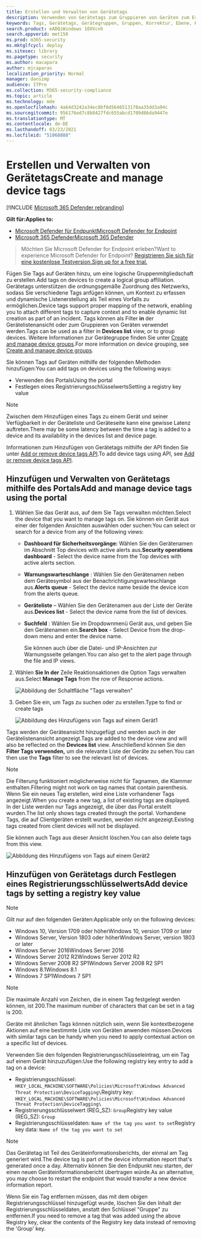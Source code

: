 ```yaml
---
title: Erstellen und Verwalten von Gerätetags
description: Verwenden von Gerätetags zum Gruppieren von Geräten zum Erfassen des Kontexts und Aktivieren der erstellung dynamischer Listen im Rahmen eines Vorfalls
keywords: Tags, Gerätetags, Gerätegruppen, Gruppen, Korrektur, Ebene, Regeln,Ad-Gruppe, Rolle, Zuweisen, Rang
search.product: eADQiWindows 10XVcnh
search.appverid: met150
ms.prod: m365-security
ms.mktglfcycl: deploy
ms.sitesec: library
ms.pagetype: security
ms.author: macapara
author: mjcaparas
localization_priority: Normal
manager: dansimp
audience: ITPro
ms.collection: M365-security-compliance
ms.topic: article
ms.technology: mde
ms.openlocfilehash: 4a64d3242a34ec8bf6d5646513170aa35dd3a94c
ms.sourcegitcommit: 956176ed7c8b8427fdc655abcd1709d86da9447e
ms.translationtype: MT
ms.contentlocale: de-DE
ms.lasthandoff: 03/23/2021
ms.locfileid: "51068888"
---
```

# <a name="create-and-manage-device-tags"></a><span data-ttu-id="f62b6-104">Erstellen und Verwalten von Gerätetags</span><span class="sxs-lookup"><span data-stu-id="f62b6-104">Create and manage device tags</span></span>

[!INCLUDE [Microsoft 365 Defender rebranding](../../includes/microsoft-defender.md)]

<span data-ttu-id="f62b6-105">**Gilt für:**</span><span class="sxs-lookup"><span data-stu-id="f62b6-105">**Applies to:**</span></span>
- [<span data-ttu-id="f62b6-106">Microsoft Defender für Endpunkt</span><span class="sxs-lookup"><span data-stu-id="f62b6-106">Microsoft Defender for Endpoint</span></span>](https://go.microsoft.com/fwlink/p/?linkid=2146631)
- [<span data-ttu-id="f62b6-107">Microsoft 365 Defender</span><span class="sxs-lookup"><span data-stu-id="f62b6-107">Microsoft 365 Defender</span></span>](https://go.microsoft.com/fwlink/?linkid=2118804)

> <span data-ttu-id="f62b6-108">Möchten Sie Microsoft Defender for Endpoint erleben?</span><span class="sxs-lookup"><span data-stu-id="f62b6-108">Want to experience Microsoft Defender for Endpoint?</span></span> [<span data-ttu-id="f62b6-109">Registrieren Sie sich für eine kostenlose Testversion.</span><span class="sxs-lookup"><span data-stu-id="f62b6-109">Sign up for a free trial.</span></span>](https://www.microsoft.com/microsoft-365/windows/microsoft-defender-atp?ocid=docs-wdatp-exposedapis-abovefoldlink)

<span data-ttu-id="f62b6-110">Fügen Sie Tags auf Geräten hinzu, um eine logische Gruppenmitgliedschaft zu erstellen.</span><span class="sxs-lookup"><span data-stu-id="f62b6-110">Add tags on devices to create a logical group affiliation.</span></span> <span data-ttu-id="f62b6-111">Gerätetags unterstützen die ordnungsgemäße Zuordnung des Netzwerks, sodass Sie verschiedene Tags anfügen können, um Kontext zu erfassen und dynamische Listenerstellung als Teil eines Vorfalls zu ermöglichen.</span><span class="sxs-lookup"><span data-stu-id="f62b6-111">Device tags support proper mapping of the network, enabling you to attach different tags to capture context and to enable dynamic list creation as part of an incident.</span></span> <span data-ttu-id="f62b6-112">Tags können als Filter **in** der Gerätelistenansicht oder zum Gruppieren von Geräten verwendet werden.</span><span class="sxs-lookup"><span data-stu-id="f62b6-112">Tags can be used as a filter in **Devices list** view, or to group devices.</span></span> <span data-ttu-id="f62b6-113">Weitere Informationen zur Gerätegruppe finden Sie unter [Create and manage device groups](machine-groups.md).</span><span class="sxs-lookup"><span data-stu-id="f62b6-113">For more information on device grouping, see [Create and manage device groups](machine-groups.md).</span></span>

<span data-ttu-id="f62b6-114">Sie können Tags auf Geräten mithilfe der folgenden Methoden hinzufügen:</span><span class="sxs-lookup"><span data-stu-id="f62b6-114">You can add tags on devices using the following ways:</span></span>

- <span data-ttu-id="f62b6-115">Verwenden des Portals</span><span class="sxs-lookup"><span data-stu-id="f62b6-115">Using the portal</span></span>
- <span data-ttu-id="f62b6-116">Festlegen eines Registrierungsschlüsselwerts</span><span class="sxs-lookup"><span data-stu-id="f62b6-116">Setting a registry key value</span></span>

> [!NOTE]
> <span data-ttu-id="f62b6-117">Zwischen dem Hinzufügen eines Tags zu einem Gerät und seiner Verfügbarkeit in der Geräteliste und Geräteseite kann eine gewisse Latenz auftreten.</span><span class="sxs-lookup"><span data-stu-id="f62b6-117">There may be some latency between the time a tag is added to a device and its availability in the devices list and device page.</span></span>  

<span data-ttu-id="f62b6-118">Informationen zum Hinzufügen von Gerätetags mithilfe der API finden Sie unter [Add or remove device tags API](add-or-remove-machine-tags.md).</span><span class="sxs-lookup"><span data-stu-id="f62b6-118">To add device tags using API, see [Add or remove device tags API](add-or-remove-machine-tags.md).</span></span>

## <a name="add-and-manage-device-tags-using-the-portal"></a><span data-ttu-id="f62b6-119">Hinzufügen und Verwalten von Gerätetags mithilfe des Portals</span><span class="sxs-lookup"><span data-stu-id="f62b6-119">Add and manage device tags using the portal</span></span>

1. <span data-ttu-id="f62b6-120">Wählen Sie das Gerät aus, auf dem Sie Tags verwalten möchten.</span><span class="sxs-lookup"><span data-stu-id="f62b6-120">Select the device that you want to manage tags on.</span></span> <span data-ttu-id="f62b6-121">Sie können ein Gerät aus einer der folgenden Ansichten auswählen oder suchen:</span><span class="sxs-lookup"><span data-stu-id="f62b6-121">You can select or search for a device from any of the following views:</span></span>

   - <span data-ttu-id="f62b6-122">**Dashboard für Sicherheitsvorgänge:** Wählen Sie den Gerätenamen im Abschnitt Top devices with active alerts aus.</span><span class="sxs-lookup"><span data-stu-id="f62b6-122">**Security operations dashboard** - Select the device name from the Top devices with active alerts section.</span></span>
   - <span data-ttu-id="f62b6-123">**Warnungswarteschlange** : Wählen Sie den Gerätenamen neben dem Gerätesymbol aus der Benachrichtigungswarteschlange aus.</span><span class="sxs-lookup"><span data-stu-id="f62b6-123">**Alerts queue** - Select the device name beside the device icon from the alerts queue.</span></span>
   - <span data-ttu-id="f62b6-124">**Geräteliste** – Wählen Sie den Gerätenamen aus der Liste der Geräte aus.</span><span class="sxs-lookup"><span data-stu-id="f62b6-124">**Devices list** - Select the device name from the list of devices.</span></span>
   - <span data-ttu-id="f62b6-125">**Suchfeld** : Wählen Sie im Dropdownmenü Gerät aus, und geben Sie den Gerätenamen ein.</span><span class="sxs-lookup"><span data-stu-id="f62b6-125">**Search box** - Select Device from the drop-down menu and enter the device name.</span></span>

     <span data-ttu-id="f62b6-126">Sie können auch über die Datei- und IP-Ansichten zur Warnungsseite gelangen.</span><span class="sxs-lookup"><span data-stu-id="f62b6-126">You can also get to the alert page through the file and IP views.</span></span>

2. <span data-ttu-id="f62b6-127">Wählen **Sie In der** Zeile Reaktionsaktionen die Option Tags verwalten aus.</span><span class="sxs-lookup"><span data-stu-id="f62b6-127">Select **Manage Tags** from the row of Response actions.</span></span>

    ![Abbildung der Schaltfläche "Tags verwalten"](images/manage-tags.png)

3. <span data-ttu-id="f62b6-129">Geben Sie ein, um Tags zu suchen oder zu erstellen.</span><span class="sxs-lookup"><span data-stu-id="f62b6-129">Type to find or create tags</span></span>

    ![Abbildung des Hinzufügens von Tags auf einem Gerät1](images/new-tags.png)

<span data-ttu-id="f62b6-131">Tags werden der Geräteansicht hinzugefügt und werden  auch in der Gerätelistenansicht angezeigt.</span><span class="sxs-lookup"><span data-stu-id="f62b6-131">Tags are added to the device view and will also be reflected on the **Devices list** view.</span></span> <span data-ttu-id="f62b6-132">Anschließend können Sie den **Filter Tags verwenden,** um die relevante Liste der Geräte zu sehen.</span><span class="sxs-lookup"><span data-stu-id="f62b6-132">You can then use the **Tags** filter to see the relevant list of devices.</span></span>

>[!NOTE]
> <span data-ttu-id="f62b6-133">Die Filterung funktioniert möglicherweise nicht für Tagnamen, die Klammer enthalten.</span><span class="sxs-lookup"><span data-stu-id="f62b6-133">Filtering might not work on tag names that contain parenthesis.</span></span><br>
> <span data-ttu-id="f62b6-134">Wenn Sie ein neues Tag erstellen, wird eine Liste vorhandener Tags angezeigt.</span><span class="sxs-lookup"><span data-stu-id="f62b6-134">When you create a new tag, a list of existing tags are displayed.</span></span> <span data-ttu-id="f62b6-135">In der Liste werden nur Tags angezeigt, die über das Portal erstellt wurden.</span><span class="sxs-lookup"><span data-stu-id="f62b6-135">The list only shows tags created through the portal.</span></span> <span data-ttu-id="f62b6-136">Vorhandene Tags, die auf Clientgeräten erstellt wurden, werden nicht angezeigt.</span><span class="sxs-lookup"><span data-stu-id="f62b6-136">Existing tags created from client devices will not be displayed.</span></span>

<span data-ttu-id="f62b6-137">Sie können auch Tags aus dieser Ansicht löschen.</span><span class="sxs-lookup"><span data-stu-id="f62b6-137">You can also delete tags from this view.</span></span>

![Abbildung des Hinzufügens von Tags auf einem Gerät2](images/more-manage-tags.png)

## <a name="add-device-tags-by-setting-a-registry-key-value"></a><span data-ttu-id="f62b6-139">Hinzufügen von Gerätetags durch Festlegen eines Registrierungsschlüsselwerts</span><span class="sxs-lookup"><span data-stu-id="f62b6-139">Add device tags by setting a registry key value</span></span>

>[!NOTE]
> <span data-ttu-id="f62b6-140">Gilt nur auf den folgenden Geräten:</span><span class="sxs-lookup"><span data-stu-id="f62b6-140">Applicable only on the following devices:</span></span>
>- <span data-ttu-id="f62b6-141">Windows 10, Version 1709 oder höher</span><span class="sxs-lookup"><span data-stu-id="f62b6-141">Windows 10, version 1709 or later</span></span>
>- <span data-ttu-id="f62b6-142">Windows Server, Version 1803 oder höher</span><span class="sxs-lookup"><span data-stu-id="f62b6-142">Windows Server, version 1803 or later</span></span>
>- <span data-ttu-id="f62b6-143">Windows Server 2016</span><span class="sxs-lookup"><span data-stu-id="f62b6-143">Windows Server 2016</span></span>
>- <span data-ttu-id="f62b6-144">Windows Server 2012 R2</span><span class="sxs-lookup"><span data-stu-id="f62b6-144">Windows Server 2012 R2</span></span>
>- <span data-ttu-id="f62b6-145">Windows Server 2008 R2 SP1</span><span class="sxs-lookup"><span data-stu-id="f62b6-145">Windows Server 2008 R2 SP1</span></span>
>- <span data-ttu-id="f62b6-146">Windows 8.1</span><span class="sxs-lookup"><span data-stu-id="f62b6-146">Windows 8.1</span></span>
>- <span data-ttu-id="f62b6-147">Windows 7 SP1</span><span class="sxs-lookup"><span data-stu-id="f62b6-147">Windows 7 SP1</span></span>

> [!NOTE] 
> <span data-ttu-id="f62b6-148">Die maximale Anzahl von Zeichen, die in einem Tag festgelegt werden können, ist 200.</span><span class="sxs-lookup"><span data-stu-id="f62b6-148">The maximum number of characters that can be set in a tag is 200.</span></span>

<span data-ttu-id="f62b6-149">Geräte mit ähnlichen Tags können nützlich sein, wenn Sie kontextbezogene Aktionen auf eine bestimmte Liste von Geräten anwenden müssen.</span><span class="sxs-lookup"><span data-stu-id="f62b6-149">Devices with similar tags can be handy when you need to apply contextual action on a specific list of devices.</span></span>

<span data-ttu-id="f62b6-150">Verwenden Sie den folgenden Registrierungsschlüsseleintrag, um ein Tag auf einem Gerät hinzuzufügen:</span><span class="sxs-lookup"><span data-stu-id="f62b6-150">Use the following registry key entry to add a tag on a device:</span></span>

- <span data-ttu-id="f62b6-151">Registrierungsschlüssel: `HKEY_LOCAL_MACHINE\SOFTWARE\Policies\Microsoft\Windows Advanced Threat Protection\DeviceTagging\`</span><span class="sxs-lookup"><span data-stu-id="f62b6-151">Registry key: `HKEY_LOCAL_MACHINE\SOFTWARE\Policies\Microsoft\Windows Advanced Threat Protection\DeviceTagging\`</span></span>
- <span data-ttu-id="f62b6-152">Registrierungsschlüsselwert (REG_SZ): `Group`</span><span class="sxs-lookup"><span data-stu-id="f62b6-152">Registry key value (REG_SZ): `Group`</span></span>
- <span data-ttu-id="f62b6-153">Registrierungsschlüsseldaten: `Name of the tag you want to set`</span><span class="sxs-lookup"><span data-stu-id="f62b6-153">Registry key data: `Name of the tag you want to set`</span></span>

>[!NOTE]
><span data-ttu-id="f62b6-154">Das Gerätetag ist Teil des Geräteinformationsberichts, der einmal am Tag generiert wird.</span><span class="sxs-lookup"><span data-stu-id="f62b6-154">The device tag is part of the device information report that's generated once a day.</span></span> <span data-ttu-id="f62b6-155">Alternativ können Sie den Endpunkt neu starten, der einen neuen Geräteinformationsbericht übertragen würde.</span><span class="sxs-lookup"><span data-stu-id="f62b6-155">As an alternative, you may choose to restart the endpoint that would transfer a new device information report.</span></span>
> 
> <span data-ttu-id="f62b6-156">Wenn Sie ein Tag entfernen müssen, das mit dem obigen Registrierungsschlüssel hinzugefügt wurde, löschen Sie den Inhalt der Registrierungsschlüsseldaten, anstatt den Schlüssel "Gruppe" zu entfernen.</span><span class="sxs-lookup"><span data-stu-id="f62b6-156">If you need to remove a tag that was added using the above Registry key, clear the contents of the Registry key data instead of removing the 'Group' key.</span></span>
